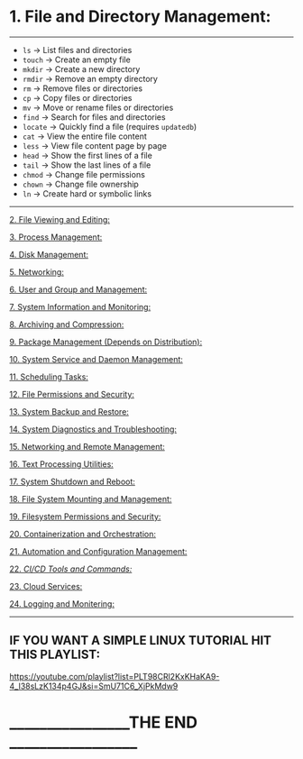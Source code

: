 # 1. File and Directory Management:

---

- `ls` → List files and directories
- `touch` → Create an empty file
- `mkdir` → Create a new directory
- `rmdir` → Remove an empty directory
- `rm` → Remove files or directories
- `cp` → Copy files or directories
- `mv` → Move or rename files or directories
- `find` → Search for files and directories
- `locate` → Quickly find a file (requires `updatedb`)
- `cat` → View the entire file content
- `less` → View file content page by page
- `head` → Show the first lines of a file
- `tail` → Show the last lines of a file
- `chmod` → Change file permissions
- `chown` → Change file ownership
- `ln` → Create hard or symbolic links

---

[2. File Viewing and Editing:](https://www.notion.so/2-File-Viewing-and-Editing-1aa1c6c3b904809db043d868d8eeea74?pvs=21)

[3. Process Management:](https://www.notion.so/3-Process-Management-1aa1c6c3b90480c5b5eeded457cfc3bf?pvs=21)

[4. Disk Management:](https://www.notion.so/4-Disk-Management-1aa1c6c3b90480949f4dc4901165a914?pvs=21)

[5. Networking:](https://www.notion.so/5-Networking-1aa1c6c3b904803aa5fecd10078e40d7?pvs=21)

[6. User and Group and Management:](https://www.notion.so/6-User-and-Group-and-Management-1aa1c6c3b904809d8f07f7b0536aeb47?pvs=21)

[7. System Information and Monitoring:](https://www.notion.so/7-System-Information-and-Monitoring-1aa1c6c3b9048013a946f7b431b5ec83?pvs=21)

[8. Archiving and Compression:](https://www.notion.so/8-Archiving-and-Compression-1aa1c6c3b904801cadd1f136a6c081ed?pvs=21)

[9. Package Management (Depends on Distribution):](https://www.notion.so/9-Package-Management-Depends-on-Distribution-1aa1c6c3b90480fc953feb242c50700b?pvs=21)

[10. System Service and Daemon Management:](https://www.notion.so/10-System-Service-and-Daemon-Management-1aa1c6c3b90480bcb0e4e0672f8b8023?pvs=21)

[11. Scheduling Tasks:](https://www.notion.so/11-Scheduling-Tasks-1aa1c6c3b90480c29496c5dcfe388f6c?pvs=21)

[12. File Permissions and Security:](https://www.notion.so/12-File-Permissions-and-Security-1aa1c6c3b90480ddb7f7efa4d8b7cc60?pvs=21)

[13. System Backup and Restore:](https://www.notion.so/13-System-Backup-and-Restore-1aa1c6c3b904805e9850c3e585adbe95?pvs=21)

[14. System Diagnostics and Troubleshooting:](https://www.notion.so/14-System-Diagnostics-and-Troubleshooting-1aa1c6c3b9048011a0cbd577d458b2ab?pvs=21)

[15. Networking and Remote Management:](https://www.notion.so/15-Networking-and-Remote-Management-1aa1c6c3b9048035af4df9d4342a20ea?pvs=21)

[16. Text Processing Utilities:](https://www.notion.so/16-Text-Processing-Utilities-1aa1c6c3b904800fb09dffba40eb132c?pvs=21)

[17. System Shutdown and  Reboot:](https://www.notion.so/17-System-Shutdown-and-Reboot-1aa1c6c3b90480bfb06eca89a937d216?pvs=21)

[18. File System Mounting and Management:](https://www.notion.so/18-File-System-Mounting-and-Management-1aa1c6c3b9048085bf43d426ffa31050?pvs=21)

[19. Filesystem Permissions and Security:](https://www.notion.so/19-Filesystem-Permissions-and-Security-1aa1c6c3b90480169494cc0d3754096f?pvs=21)

[20. Containerization and Orchestration:](https://www.notion.so/20-Containerization-and-Orchestration-1aa1c6c3b90480368b7cc2b9944562d1?pvs=21)

[21. Automation and Configuration Management:](https://www.notion.so/21-Automation-and-Configuration-Management-1aa1c6c3b9048014a1cee6b3c55fccdb?pvs=21)

[22. *CI/CD Tools and Commands:*](https://www.notion.so/22-CI-CD-Tools-and-Commands-1aa1c6c3b904803b8980c1b963596b2d?pvs=21)

[23. Cloud Services:](https://www.notion.so/23-Cloud-Services-1aa1c6c3b9048014994fc851412dc383?pvs=21)

[24. Logging and Monitering:](https://www.notion.so/24-Logging-and-Monitering-1aa1c6c3b9048067b74adb0b770d9c5a?pvs=21)

---

## IF YOU WANT A SIMPLE LINUX TUTORIAL HIT THIS PLAYLIST:

https://youtube.com/playlist?list=PLT98CRl2KxKHaKA9-4_I38sLzK134p4GJ&si=SmU71C6_XjPkMdw9

# ________________THE END _________________
